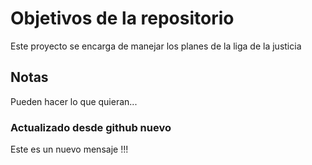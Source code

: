 # Objetivos de la repositorio

Este proyecto se encarga de manejar los planes de la liga de la justicia


## Notas
Pueden hacer lo que quieran...

### Actualizado desde github nuevo
Este es un nuevo mensaje !!!
